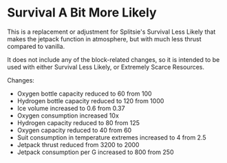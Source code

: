 Survival A Bit More Likely
==========================
This is a replacement or adjustment for Splitsie's Survival Less Likely
that makes the jetpack function in atmosphere, but with much less thrust
compared to vanilla.

It does not include any of the block-related changes, so it is intended 
to be used with either Survival Less Likely, or Extremely Scarce Resources.

Changes:
- Oxygen bottle capacity reduced to 60 from 100
- Hydrogen bottle capacity reduced to 120 from 1000
- Ice volume increased to 0.6 from 0.37
- Oxygen consumption increased 10x
- Hydrogen capacity reduced to 80 from 125
- Oxygen capacity reduced to 40 from 60
- Suit consumption in temperature extremes increased to 4 from 2.5
- Jetpack thrust reduced from 3200 to 2000
- Jetpack consumption per G increased to 800 from 250
